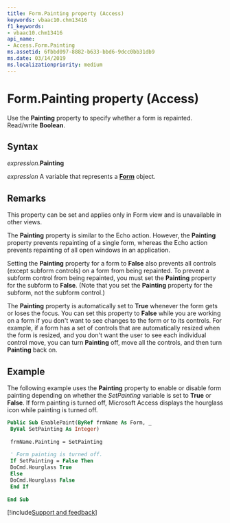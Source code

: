```yaml
---
title: Form.Painting property (Access)
keywords: vbaac10.chm13416
f1_keywords:
- vbaac10.chm13416
api_name:
- Access.Form.Painting
ms.assetid: 6fbbd097-8882-b633-bbd6-9dcc0bb31db9
ms.date: 03/14/2019
ms.localizationpriority: medium
---
```



# Form.Painting property (Access)

Use the **Painting** property to specify whether a form is repainted. Read/write **Boolean**.


## Syntax

_expression_.**Painting**

_expression_ A variable that represents a **[Form](Access.Form.md)** object.


## Remarks

This property can be set and applies only in Form view and is unavailable in other views.

The **Painting** property is similar to the Echo action. However, the **Painting** property prevents repainting of a single form, whereas the Echo action prevents repainting of all open windows in an application.

Setting the **Painting** property for a form to **False** also prevents all controls (except subform controls) on a form from being repainted. To prevent a subform control from being repainted, you must set the **Painting** property for the subform to **False**. (Note that you set the **Painting** property for the subform, not the subform control.)

The **Painting** property is automatically set to **True** whenever the form gets or loses the focus. You can set this property to **False** while you are working on a form if you don't want to see changes to the form or to its controls. For example, if a form has a set of controls that are automatically resized when the form is resized, and you don't want the user to see each individual control move, you can turn **Painting** off, move all the controls, and then turn **Painting** back on.


## Example

The following example uses the **Painting** property to enable or disable form painting depending on whether the _SetPainting_ variable is set to **True** or **False**. If form painting is turned off, Microsoft Access displays the hourglass icon while painting is turned off.


```vb
Public Sub EnablePaint(ByRef frmName As Form, _ 
 ByVal SetPainting As Integer) 
 
 frmName.Painting = SetPainting 
 
 ' Form painting is turned off. 
 If SetPainting = False Then 
 DoCmd.Hourglass True 
 Else 
 DoCmd.Hourglass False 
 End If 
 
End Sub
```




[!include[Support and feedback](~/includes/feedback-boilerplate.md)]